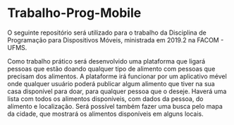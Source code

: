 # Trabalho-Prog-Mobile

  O seguinte repositório será utilizado para o trabalho da Disciplina de Programação para Dispositivos Móveis, ministrada em 2019.2 na FACOM - UFMS.


Como trabalho prático será desenvolvido uma plataforma que ligará pessoas que estão doando qualquer tipo de alimento com pessoas que precisam dos alimentos. A plataforme irá funcionar por um aplicativo mével onde qualquer usuário poderá publicar algum alimento que tiver na sua casa disponível para doar, para qualquer pessoa que o deseje. Haverá uma lista com todos os alimentos disponíveis, com dados da pessoa, do alimento e localização. Será possível também fazer uma busca pelo mapa da cidade, que mostrará os alimentos disponíveis em alguns locais.
